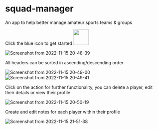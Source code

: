 # squad-manager
An app to help better manage amateur sports teams &amp; groups

<!-- ![image](https://user-images.githubusercontent.com/link-to-your-image.png)

To this:

<img src="https://user-images.githubusercontent.com/link-to-your-image.png" width="200" /> -->


Click the blue icon to get started
<img src="[https://user-images.githubusercontent.com/link-to-your-image.png](https://user-images.githubusercontent.com/91842674/202035468-0b9da53e-d2a6-40f3-8863-2e9f17d8c0c1.png)" width="50" />

<!-- ![Screenshot from 2022-11-15 20-48-23](https://user-images.githubusercontent.com/91842674/202035468-0b9da53e-d2a6-40f3-8863-2e9f17d8c0c1.png) -->
![Screenshot from 2022-11-15 20-48-39](https://user-images.githubusercontent.com/91842674/202035579-0cb45fd6-b22c-4f63-a2ee-d494c75a8a83.png)


All headers can be sorted in ascending/descending order

![Screenshot from 2022-11-15 20-49-00](https://user-images.githubusercontent.com/91842674/202035700-cc71a5a8-952e-44cb-bab3-9d7a1b7682b7.png)
![Screenshot from 2022-11-15 20-49-41](https://user-images.githubusercontent.com/91842674/202035727-6618289f-b6d8-44fc-9cd5-d0a84b331a7b.png)


Click on the action for further functionality, you can delete a player, edit their details or view their profile 

![Screenshot from 2022-11-15 20-50-19](https://user-images.githubusercontent.com/91842674/202035771-439bba32-907f-4b36-83c4-59996ecfccab.png)


Create and edit notes for each player within their profile

![Screenshot from 2022-11-15 21-51-38](https://user-images.githubusercontent.com/91842674/202035906-0d83d554-a48c-4f5e-832d-43ebb411935e.png)
